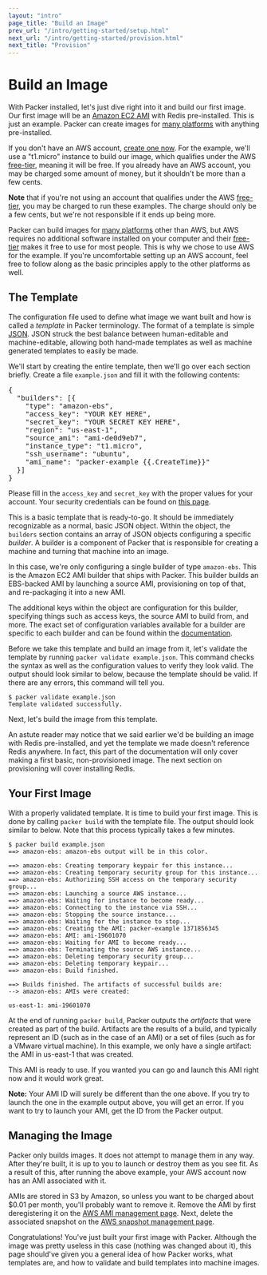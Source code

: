```yaml
---
layout: "intro"
page_title: "Build an Image"
prev_url: "/intro/getting-started/setup.html"
next_url: "/intro/getting-started/provision.html"
next_title: "Provision"
---
```


# Build an Image

With Packer installed, let's just dive right into it and build our first
image. Our first image will be an [Amazon EC2 AMI](http://aws.amazon.com/ec2/)
with Redis pre-installed. This is just an example. Packer can create images
for [many platforms](/intro/platforms.html) with anything pre-installed.

If you don't have an AWS account, [create one now](http://aws.amazon.com/free/).
For the example, we'll use a "t1.micro" instance to build our image, which
qualifies under the AWS [free-tier](http://aws.amazon.com/free/), meaning
it will be free. If you already have an AWS account, you may be charged some
amount of money, but it shouldn't be more than a few cents.

<div class="alert alert-block alert-warn">
<strong>Note</strong> that if you're not using an account that qualifies under
the AWS <a href="http://aws.amazon.com/free/">free-tier</a>, you may be
charged to run these examples. The charge should only be a few cents, but
we're not responsible if it ends up being more.
</div>

Packer can build images for [many platforms](/intro/platforms.html) other than
AWS, but AWS requires no additional software installed on your computer and
their [free-tier](http://aws.amazon.com/free/) makes it free to use for most
people. This is why we chose to use AWS for the example. If you're uncomfortable
setting up an AWS account, feel free to follow along as the basic principles
apply to the other platforms as well.

## The Template

The configuration file used to define what image we want built and how
is called a _template_ in Packer terminology. The format of a template
is simple [JSON](http://www.json.org/). JSON struck the best balance between
human-editable and machine-editable, allowing both hand-made templates as well
as machine generated templates to easily be made.

We'll start by creating the entire template, then we'll go over each section
briefly. Create a file `example.json` and fill it with the following contents:

<pre class="prettyprint">
{
  "builders": [{
    "type": "amazon-ebs",
    "access_key": "YOUR KEY HERE",
    "secret_key": "YOUR SECRET KEY HERE",
    "region": "us-east-1",
    "source_ami": "ami-de0d9eb7",
    "instance_type": "t1.micro",
    "ssh_username": "ubuntu",
    "ami_name": "packer-example {{.CreateTime}}"
  }]
}
</pre>

Please fill in the `access_key` and `secret_key` with the proper values
for your account. Your security credentials can be found on
[this page](https://console.aws.amazon.com/iam/home?#security_credential).

This is a basic template that is ready-to-go. It should be immediately recognizable
as a normal, basic JSON object. Within the object, the `builders` section
contains an array of JSON objects configuring a specific _builder_. A
builder is a component of Packer that is responsible for creating a machine
and turning that machine into an image.

In this case, we're only configuring a single builder of type `amazon-ebs`.
This is the Amazon EC2 AMI builder that ships with Packer. This builder
builds an EBS-backed AMI by launching a source AMI, provisioning on top of
that, and re-packaging it into a new AMI.

The additional keys within the object are configuration for this builder, specifying things
such as access keys, the source AMI to build from, and more.
The exact set of configuration variables available for a builder are
specific to each builder and can be found within the [documentation](/docs).

Before we take this template and build an image from it, let's validate the template
by running `packer validate example.json`. This command checks the syntax
as well as the configuration values to verify they look valid. The output should
look similar to below, because the template should be valid. If there are
any errors, this command will tell you.

```
$ packer validate example.json
Template validated successfully.
```

Next, let's build the image from this template.

An astute reader may notice that we said earlier we'd be building an
image with Redis pre-installed, and yet the template we made doesn't reference
Redis anywhere. In fact, this part of the documentation will only cover making
a first basic, non-provisioned image. The next section on provisioning will
cover installing Redis.

## Your First Image

With a properly validated template. It is time to build your first image.
This is done by calling `packer build` with the template file. The output
should look similar to below. Note that this process typically takes a
few minutes.

```
$ packer build example.json
==> amazon-ebs: amazon-ebs output will be in this color.

==> amazon-ebs: Creating temporary keypair for this instance...
==> amazon-ebs: Creating temporary security group for this instance...
==> amazon-ebs: Authorizing SSH access on the temporary security group...
==> amazon-ebs: Launching a source AWS instance...
==> amazon-ebs: Waiting for instance to become ready...
==> amazon-ebs: Connecting to the instance via SSH...
==> amazon-ebs: Stopping the source instance...
==> amazon-ebs: Waiting for the instance to stop...
==> amazon-ebs: Creating the AMI: packer-example 1371856345
==> amazon-ebs: AMI: ami-19601070
==> amazon-ebs: Waiting for AMI to become ready...
==> amazon-ebs: Terminating the source AWS instance...
==> amazon-ebs: Deleting temporary security group...
==> amazon-ebs: Deleting temporary keypair...
==> amazon-ebs: Build finished.

==> Builds finished. The artifacts of successful builds are:
--> amazon-ebs: AMIs were created:

us-east-1: ami-19601070
```

At the end of running `packer build`, Packer outputs the _artifacts_
that were created as part of the build. Artifacts are the results of a
build, and typically represent an ID (such as in the case of an AMI) or
a set of files (such as for a VMware virtual machine). In this example,
we only have a single artifact: the AMI in us-east-1 that was created.

This AMI is ready to use. If you wanted you can go and launch this AMI
right now and it would work great.

<div class="alert alert-block alert-info">
<strong>Note:</strong> Your AMI ID will surely be different than the
one above. If you try to launch the one in the example output above, you
will get an error. If you want to try to launch your AMI, get the ID from
the Packer output.
</div>

## Managing the Image

Packer only builds images. It does not attempt to manage them in any way.
After they're built, it is up to you to launch or destroy them as you see
fit. As a result of this, after running the above example, your AWS account
now has an AMI associated with it.

AMIs are stored in S3 by Amazon, so unless you want to be charged about $0.01
per month, you'll probably want to remove it. Remove the AMI by
first deregistering it on the [AWS AMI management page](https://console.aws.amazon.com/ec2/home?region=us-east-1#s=Images).
Next, delete the associated snapshot on the
[AWS snapshot management page](https://console.aws.amazon.com/ec2/home?region=us-east-1#s=Snapshots).

Congratulations! You've just built your first image with Packer. Although
the image was pretty useless in this case (nothing was changed about it),
this page should've given you a general idea of how Packer works, what
templates are, and how to validate and build templates into machine
images.
